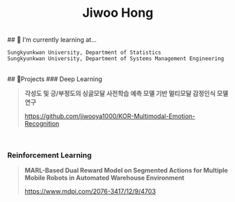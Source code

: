 <h1 align="center"> Jiwoo Hong</h1>
<br/>
## 🌱 I’m currently learning at...

~~~
Sungkyunkwan University, Department of Statistics
Sungkyunkwan University, Department of Systems Management Engineering
~~~

<br/>
## 🔭Projects
### Deep Learning

> **각성도 및 긍/부정도의 싱글모달 사전학습 예측 모델 기반 멀티모달 감정인식 모델 연구**
> 
> https://github.com/jiwooya1000/KOR-Multimodal-Emotion-Recognition
<br/>

### Reinforcement Learning
> **MARL-Based Dual Reward Model on Segmented Actions for Multiple Mobile Robots in Automated Warehouse Environment**
> 
> https://www.mdpi.com/2076-3417/12/9/4703
